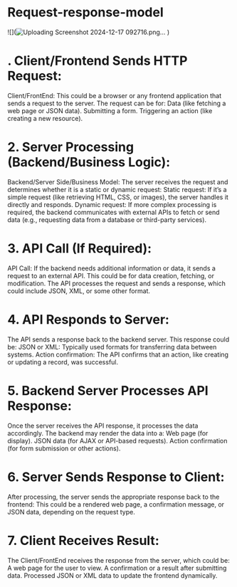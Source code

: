 # Request-response-model
![](![Uploading Screenshot 2024-12-17 092716.png…]()
)

# . Client/Frontend Sends HTTP Request:
Client/FrontEnd: This could be a browser or any frontend application that sends a request to the server. The request can be for:
Data (like fetching a web page or JSON data).
Submitting a form.
Triggering an action (like creating a new resource).

# 2. Server Processing (Backend/Business Logic):
Backend/Server Side/Business Model: The server receives the request and determines whether it is a static or dynamic request:
Static request: If it’s a simple request (like retrieving HTML, CSS, or images), the server handles it directly and responds.
Dynamic request: If more complex processing is required, the backend communicates with external APIs to fetch or send data (e.g., requesting data from a database or third-party services).

# 3. API Call (If Required):
API Call: If the backend needs additional information or data, it sends a request to an external API. This could be for data creation, fetching, or modification.
The API processes the request and sends a response, which could include JSON, XML, or some other format.

# 4. API Responds to Server:
The API sends a response back to the backend server. This response could be:
JSON or XML: Typically used formats for transferring data between systems.
Action confirmation: The API confirms that an action, like creating or updating a record, was successful.

# 5. Backend Server Processes API Response:
Once the server receives the API response, it processes the data accordingly.
The backend may render the data into a:
Web page (for display).
JSON data (for AJAX or API-based requests).
Action confirmation (for form submission or other actions).

# 6. Server Sends Response to Client:
After processing, the server sends the appropriate response back to the frontend:
This could be a rendered web page, a confirmation message, or JSON data, depending on the request type.

# 7. Client Receives Result:
The Client/FrontEnd receives the response from the server, which could be:
A web page for the user to view.
A confirmation or a result after submitting data.
Processed JSON or XML data to update the frontend dynamically.

